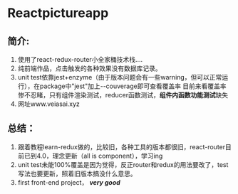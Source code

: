 # Reactpictureapp

## 简介:
1. 使用了react-redux-router小全家桶技术栈....
2. 纯前端作品，点击触发的各种效果没有数据库记录。
3. unit test依靠jest+enzyme（由于版本问题会有一些warning，但可以正常运行），在package中"jest"加上--couverage即可查看覆盖率
目前来看覆盖率惨不忍睹，只有组件渲染测试，reducer函数测试，**组件内函数功能测试**缺失
4. 网址www.veiasai.xyz

## 总结：
1. 跟着教程learn-redux做的，比较旧，各种工具的版本都很旧，react-router目前已到4.0，理念更新（all is component），学习ing
2. unit test未能100%覆盖是因为觉得，反正router和redux的用法要改了，test写法也要更新，照着旧版本搞没什么意思。
3. first front-end project， ***very good***